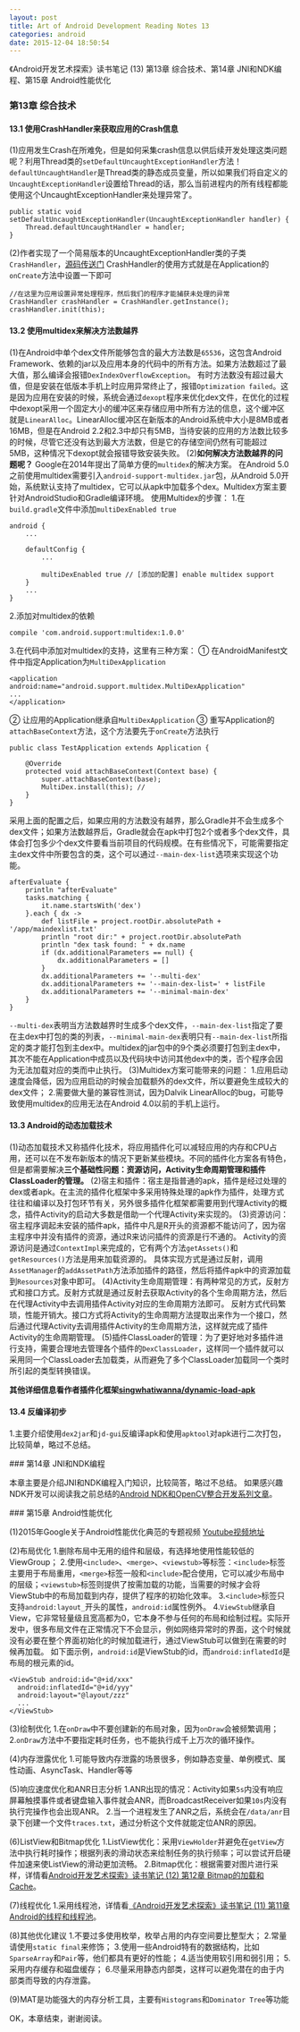```yaml
---
layout: post
title: Art of Android Development Reading Notes 13
categories: android
date: 2015-12-04 18:50:54
---
```

《Android开发艺术探索》读书笔记 (13) 第13章 综合技术、第14章 JNI和NDK编程、第15章 Android性能优化 <!--more-->

### 第13章 综合技术
#### 13.1 使用CrashHandler来获取应用的Crash信息
(1)应用发生Crash在所难免，但是如何采集crash信息以供后续开发处理这类问题呢？利用Thread类的`setDefaultUncaughtExceptionHandler`方法！`defaultUncaughtHandler`是Thread类的静态成员变量，所以如果我们将自定义的`UncaughtExceptionHandler`设置给Thread的话，那么当前进程内的所有线程都能使用这个UncaughtExceptionHandler来处理异常了。
```
public static void setDefaultUncaughtExceptionHandler(UncaughtExceptionHandler handler) {
    Thread.defaultUncaughtHandler = handler;
}
```
(2)作者实现了一个简易版本的UncaughtExceptionHandler类的子类`CrashHandler`，[源码传送门](https://github.com/singwhatiwanna/android-art-res/blob/master/Chapter_13/CrashTest/src/com/ryg/crashtest/CrashHandler.java)
CrashHandler的使用方式就是在Application的`onCreate`方法中设置一下即可
```
//在这里为应用设置异常处理程序，然后我们的程序才能捕获未处理的异常
CrashHandler crashHandler = CrashHandler.getInstance();
crashHandler.init(this);
```

#### 13.2 使用multidex来解决方法数越界
(1)在Android中单个dex文件所能够包含的最大方法数是`65536`，这包含Android Framework、依赖的jar以及应用本身的代码中的所有方法。如果方法数超过了最大值，那么编译会报错`DexIndexOverflowException`。
有时方法数没有超过最大值，但是安装在低版本手机上时应用异常终止了，报错`Optimization failed`。这是因为应用在安装的时候，系统会通过`dexopt`程序来优化dex文件，在优化的过程中dexopt采用一个固定大小的缓冲区来存储应用中所有方法的信息，这个缓冲区就是`LinearAlloc`。LinearAlloc缓冲区在新版本的Android系统中大小是8MB或者16MB，但是在Android 2.2和2.3中却只有5MB，当待安装的应用的方法数比较多的时候，尽管它还没有达到最大方法数，但是它的存储空间仍然有可能超过5MB，这种情况下dexopt就会报错导致安装失败。
(2)**如何解决方法数越界的问题呢？** Google在2014年提出了简单方便的`multidex`的解决方案。
在Android 5.0之前使用multidex需要引入`android-support-multidex.jar`包，从Android 5.0开始，系统默认支持了multidex，它可以从apk中加载多个dex。Multidex方案主要针对AndroidStudio和Gradle编译环境。
使用Multidex的步骤：
1.在`build.gradle`文件中添加`multiDexEnabled true`
```
android {
    ...

    defaultConfig {
        ...

        multiDexEnabled true // [添加的配置] enable multidex support
    }
    ...
}
```
2.添加对multidex的依赖
```
compile 'com.android.support:multidex:1.0.0'
```
3.在代码中添加对multidex的支持，这里有三种方案：
① 在AndroidManifest文件中指定Application为`MultiDexApplication`
```
<application android:name="android.support.multidex.MultiDexApplication"
...
</application>
```
② 让应用的Application继承自`MultiDexApplication`
③ 重写Application的`attachBaseContext`方法，这个方法要先于`onCreate`方法执行
```
public class TestApplication extends Application {

    @Override
    protected void attachBaseContext(Context base) {
        super.attachBaseContext(base);
        MultiDex.install(this); //
    }
}
```

采用上面的配置之后，如果应用的方法数没有越界，那么Gradle并不会生成多个dex文件；如果方法数越界后，Gradle就会在apk中打包2个或者多个dex文件，具体会打包多少个dex文件要看当前项目的代码规模。在有些情况下，可能需要指定主dex文件中所要包含的类，这个可以通过`--main-dex-list`选项来实现这个功能。
```
afterEvaluate {
    println "afterEvaluate"
    tasks.matching {
        it.name.startsWith('dex')
    }.each { dx ->
        def listFile = project.rootDir.absolutePath + '/app/maindexlist.txt'
        println "root dir:" + project.rootDir.absolutePath
        println "dex task found: " + dx.name
        if (dx.additionalParameters == null) {
            dx.additionalParameters = []
        }
        dx.additionalParameters += '--multi-dex'
        dx.additionalParameters += '--main-dex-list=' + listFile
        dx.additionalParameters += '--minimal-main-dex'
    }
}
```

`--multi-dex`表明当方法数越界时生成多个dex文件，`--main-dex-list`指定了要在主dex中打包的类的列表，`--minimal-main-dex`表明只有`--main-dex-list`所指定的类才能打包到主dex中。multidex的jar包中的9个类必须要打包到主dex中，其次不能在Application中成员以及代码块中访问其他dex中的类，否个程序会因为无法加载对应的类而中止执行。
(3)Multidex方案可能带来的问题：
1.应用启动速度会降低，因为应用启动的时候会加载额外的dex文件，所以要避免生成较大的dex文件；
2.需要做大量的兼容性测试，因为Dalvik LinearAlloc的bug，可能导致使用multidex的应用无法在Android 4.0以前的手机上运行。

#### 13.3 Android的动态加载技术
(1)动态加载技术又称插件化技术，将应用插件化可以减轻应用的内存和CPU占用，还可以在不发布新版本的情况下更新某些模块。不同的插件化方案各有特色，但是都需要解决**三个基础性问题：资源访问，Activity生命周期管理和插件ClassLoader的管理。**
(2)宿主和插件：宿主是指普通的apk，插件是经过处理的dex或者apk。在主流的插件化框架中多采用特殊处理的apk作为插件，处理方式往往和编译以及打包环节有关，另外很多插件化框架都需要用到代理Activity的概念，插件Activity的启动大多数是借助一个代理Activity来实现的。
(3)资源访问：宿主程序调起未安装的插件apk，插件中凡是R开头的资源都不能访问了，因为宿主程序中并没有插件的资源，通过R来访问插件的资源是行不通的。
Activity的资源访问是通过`ContextImpl`来完成的，它有两个方法`getAssets()`和`getResources()`方法是用来加载资源的。
具体实现方式是通过反射，调用`AssetManager`的`addAssetPath`方法添加插件的路径，然后将插件apk中的资源加载到`Resources`对象中即可。
(4)Activity生命周期管理：有两种常见的方式，反射方式和接口方式。反射方式就是通过反射去获取Activity的各个生命周期方法，然后在代理Activity中去调用插件Activity对应的生命周期方法即可。
反射方式代码繁琐，性能开销大。接口方式将Activity的生命周期方法提取出来作为一个接口，然后通过代理Activity去调用插件Activity的生命周期方法，这样就完成了插件Activity的生命周期管理。
(5)插件ClassLoader的管理：为了更好地对多插件进行支持，需要合理地去管理各个插件的`DexClassLoader`，这样同一个插件就可以采用同一个ClassLoader去加载类，从而避免了多个ClassLoader加载同一个类时所引起的类型转换错误。

**其他详细信息看作者插件化框架[singwhatiwanna/dynamic-load-apk](https://github.com/singwhatiwanna/dynamic-load-apk)**

#### 13.4 反编译初步
1.主要介绍使用`dex2jar`和`jd-gui`反编译apk和使用`apktool`对apk进行二次打包，比较简单，略过不总结。

<be/>
### 第14章 JNI和NDK编程

本章主要是介绍JNI和NDK编程入门知识，比较简答，略过不总结。
如果感兴趣NDK开发可以阅读我之前总结的[Android NDK和OpenCV整合开发系列文章](/blog/2013/11/18/android-ndk-and-opencv-developement/)。

<be/>
### 第15章 Android性能优化

(1)2015年Google关于Android性能优化典范的专题视频 [Youtube视频地址](https://www.youtube.com/playlist?list=PLWz5rJ2EKKc9CBxr3BVjPTPoDPLdPIFCE)

(2)布局优化
1.删除布局中无用的组件和层级，有选择地使用性能较低的ViewGroup；
2.使用`<include>`、`<merge>`、`<viewstub>`等标签：`<include>`标签主要用于布局重用，`<merge>`标签一般和`<include>`配合使用，它可以减少布局中的层级；`<viewstub>`标签则提供了按需加载的功能，当需要的时候才会将ViewStub中的布局加载到内存，提供了程序的初始化效率。
3.`<include>`标签只支持`android:layout_`开头的属性，`android:id`属性例外。
4.`ViewStub`继承自View，它非常轻量级且宽高都为0，它本身不参与任何的布局和绘制过程。实际开发中，很多布局文件在正常情况下不会显示，例如网络异常时的界面，这个时候就没有必要在整个界面初始化的时候加载进行，通过ViewStub可以做到在需要的时候再加载。
如下面示例，`android:id`是ViewStub的id，而`android:inflatedId`是布局的根元素的id。
```
<ViewStub android:id="@+id/xxx"
  android:inflatedId="@+id/yyy"
  android:layout="@layout/zzz"
  ...
</ViewStub>
```

(3)绘制优化
1.在`onDraw`中不要创建新的布局对象，因为`onDraw`会被频繁调用；
2.`onDraw`方法中不要指定耗时任务，也不能执行成千上万次的循环操作。

(4)内存泄露优化
1.可能导致内存泄露的场景很多，例如静态变量、单例模式、属性动画、AsyncTask、Handler等等

(5)响应速度优化和ANR日志分析
1.ANR出现的情况：Activity如果`5s`内没有响应屏幕触摸事件或者键盘输入事件就会ANR，而BroadcastReceiver如果`10s`内没有执行完操作也会出现ANR。
2.当一个进程发生了ANR之后，系统会在`/data/anr`目录下创建一个文件`traces.txt`，通过分析这个文件就能定位ANR的原因。

(6)ListView和Bitmap优化
1.ListView优化：采用`ViewHolder`并避免在`getView`方法中执行耗时操作；根据列表的滑动状态来绘制任务的执行频率；可以尝试开启硬件加速来使ListView的滑动更加流畅。
2.Bitmap优化：根据需要对图片进行采样，详情看[Android开发艺术探索》读书笔记 (12) 第12章 Bitmap的加载和Cache](/blog/2015/11/30/Art-of-Android-Development-Reading-Notes-12/)。

(7)线程优化
1.采用线程池，详情看[《Android开发艺术探索》读书笔记 (11) 第11章 Android的线程和线程池](/blog/2015/12/03/Art-of-Android-Development-Reading-Notes-11/)。

(8)其他优化建议
1.不要过多使用枚举，枚举占用的内存空间要比整型大；
2.常量请使用`static final`来修饰；
3.使用一些Android特有的数据结构，比如`SparseArray`和`Pair`等，他们都具有更好的性能；
4.适当使用软引用和弱引用；
5.采用内存缓存和磁盘缓存；
6.尽量采用静态内部类，这样可以避免潜在的由于内部类而导致的内存泄露。

(9)MAT是功能强大的内存分析工具，主要有`Histograms`和`Dominator Tree`等功能

OK，本章结束，谢谢阅读。
